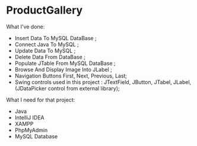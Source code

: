 # ProductGallery
What I've done:
- Insert Data To MySQL DataBase ;
- Connect Java To MySQL ;
- Update Data To MySQL  ;
- Delete Data From DataBase ;
- Populate JTable From MySQL DataBase ;
- Browse And Display Image Into JLabel ;
- Navigation Buttons First, Next, Previous, Last;
- Swing controls used in this project : JTextField, JButton, JTabel, JLabel, (JDataPicker control from external library);

What I need for that project:
- Java
- IntelliJ IDEA
- XAMPP 
- PhpMyAdmin 
- MySQL Database
